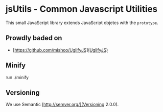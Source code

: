 # jsUtils -  Common Javascript Utilities 

This small JavaScript library extends JavaScript objetcs with the `prototype`.

## Prowdly baded on

* [https://github.com/mishoo/UglifyJS](UglifyJS)

## Minify

run ./minify

## Versioning

We use Semantic [http://semver.org/](Versioning 2.0.0).

